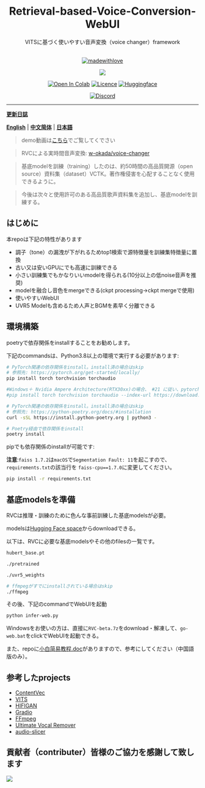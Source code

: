 <div align="center">

<h1>Retrieval-based-Voice-Conversion-WebUI</h1>
VITSに基づく使いやすい音声変換（voice changer）framework<br><br>

[![madewithlove](https://forthebadge.com/images/badges/built-with-love.svg)](https://github.com/liujing04/Retrieval-based-Voice-Conversion-WebUI)

<img src="https://counter.seku.su/cmoe?name=rvc&theme=r34" /><br>

[![Open In Colab](https://img.shields.io/badge/Colab-F9AB00?style=for-the-badge&logo=googlecolab&color=525252)](https://colab.research.google.com/github/liujing04/Retrieval-based-Voice-Conversion-WebUI/blob/main/Retrieval_based_Voice_Conversion_WebUI.ipynb)
[![Licence](https://img.shields.io/github/license/liujing04/Retrieval-based-Voice-Conversion-WebUI?style=for-the-badge)](https://github.com/liujing04/Retrieval-based-Voice-Conversion-WebUI/blob/main/%E4%BD%BF%E7%94%A8%E9%9C%80%E9%81%B5%E5%AE%88%E7%9A%84%E5%8D%8F%E8%AE%AE-LICENSE.txt)
[![Huggingface](https://img.shields.io/badge/🤗%20-Spaces-yellow.svg?style=for-the-badge)](https://huggingface.co/lj1995/VoiceConversionWebUI/tree/main/)

[![Discord](https://img.shields.io/badge/RVC%20Developers-Discord-7289DA?style=for-the-badge&logo=discord&logoColor=white)](https://discord.gg/HcsmBBGyVk)

</div>

------

[**更新日誌**](https://github.com/liujing04/Retrieval-based-Voice-Conversion-WebUI/blob/main/Changelog_CN.md)

[**English**](./README.en.md) | [**中文简体**](./README.md) | [**日本語**](./README.ja.md)

> demo動画は[こちら](https://www.bilibili.com/video/BV1pm4y1z7Gm/)でご覧してくでさい

> RVCによる実時間音声変換: [w-okada/voice-changer](https://github.com/w-okada/voice-changer)

> 基底modelを訓練（training）したのは、約50時間の高品質開源（open source）資料集（dataset）VCTK。著作権侵害を心配することなく使用できるように。

> 今後は次々と使用許可のある高品質歌声資料集を追加し、基底modelを訓練する。

## はじめに
本repoは下記の特性があります

+ 調子（tone）の漏洩が下がれるためtop1検索で源特徴量を訓練集特徴量に置換
+ 古い又は安いGPUにでも高速に訓練できる
+ 小さい訓練集でもかなりいいmodelを得られる(10分以上の低noise音声を推奨)
+ modelを融合し音色をmergeできる(ckpt processing->ckpt mergeで使用)
+ 使いやすいWebUI
+ UVR5 Modelも含めるため人声とBGMを素早く分離できる

## 環境構築
poetryで依存関係をinstallすることをお勧めします。

下記のcommandsは、Python3.8以上の環境で実行する必要があります:
```bash
# PyTorch関連の依存関係をinstall。install済の場合はskip
# 参照先: https://pytorch.org/get-started/locally/
pip install torch torchvision torchaudio

#Windows＋ Nvidia Ampere Architecture(RTX30xx)の場合、 #21 に従い、pytorchに対応するcuda versionを指定する必要があります。
#pip install torch torchvision torchaudio --index-url https://download.pytorch.org/whl/cu117

# PyTorch関連の依存関係をinstall。install済の場合はskip
# 参照先: https://python-poetry.org/docs/#installation
curl -sSL https://install.python-poetry.org | python3 -

# Poetry経由で依存関係をinstall
poetry install
```

pipでも依存関係のinstallが可能です:

**注意**:`faiss 1.7.2`は`macOS`で`Segmentation Fault: 11`を起こすので、`requirements.txt`の該当行を `faiss-cpu==1.7.0`に変更してください。

```bash
pip install -r requirements.txt
```

## 基底modelsを準備
RVCは推理・訓練のために色んな事前訓練した基底modelsが必要。

modelsは[Hugging Face space](https://huggingface.co/lj1995/VoiceConversionWebUI/tree/main/)からdownloadできる。

以下は、RVCに必要な基底modelsやその他のfilesの一覧です。
```bash
hubert_base.pt

./pretrained 

./uvr5_weights

# ffmpegがすでにinstallされている場合はskip
./ffmpeg
```
その後、下記のcommandでWebUIを起動
```bash
python infer-web.py
```
Windowsをお使いの方は、直接に`RVC-beta.7z`をdownload・解凍して、`go-web.bat`をclickでWebUIを起動できる。

また、repoに[小白简易教程.doc](./小白简易教程.doc)がありますので、参考にしてください（中国語版のみ）。

## 参考したprojects
+ [ContentVec](https://github.com/auspicious3000/contentvec/)
+ [VITS](https://github.com/jaywalnut310/vits)
+ [HIFIGAN](https://github.com/jik876/hifi-gan)
+ [Gradio](https://github.com/gradio-app/gradio)
+ [FFmpeg](https://github.com/FFmpeg/FFmpeg)
+ [Ultimate Vocal Remover](https://github.com/Anjok07/ultimatevocalremovergui)
+ [audio-slicer](https://github.com/openvpi/audio-slicer)

## 貢献者（contributer）皆様のご協力を感謝して致します
<a href="https://github.com/liujing04/Retrieval-based-Voice-Conversion-WebUI/graphs/contributors" target="_blank">
  <img src="https://contrib.rocks/image?repo=liujing04/Retrieval-based-Voice-Conversion-WebUI" />
</a>
